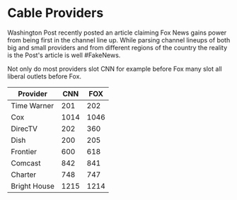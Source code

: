 # Cable Providers

Washington Post recently posted an article claiming Fox News gains power
from being first in the channel line up. While parsing channel lineups
of both big and small providers and from different regions of the country
the reality is the Post's article is well #FakeNews.

Not only do most providers slot CNN for example before Fox many slot
all liberal outlets before Fox.

<table>
  <thead>
    <tr><th>Provider</th><th>CNN</th><th>FOX</th></tr>
  </thead>
  <tbody>
  <tr><td>Time Warner</td><td>201</td><td>202</td></tr>
  <tr><td>Cox</td><td>1014</td><td>1046</td></tr>
  <tr><td>DirecTV</td><td>202</td><td>360</td></tr>
  <tr><td>Dish</td><td>200</td><td>205</td></tr>
  <tr><td>Frontier</td><td>600</td><td>618</td></tr>
  <tr><td>Comcast</td><td>842</td><td>841</td></tr>
  <tr><td>Charter</td><td>748</td><td>747</td></tr>
  <tr><td>Bright House</td><td>1215</td><td>1214</td></tr>
  </tbody>
</table>